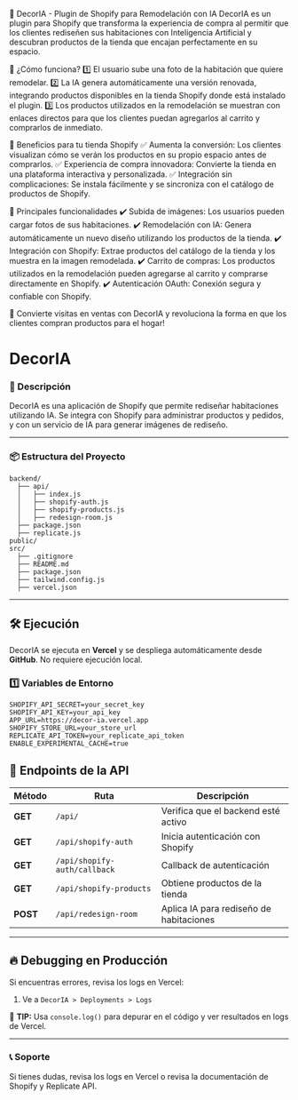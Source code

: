 🏡 DecorIA - Plugin de Shopify para Remodelación con IA
DecorIA es un plugin para Shopify que transforma la experiencia de compra al permitir que los clientes rediseñen sus habitaciones con Inteligencia Artificial y descubran productos de la tienda que encajan perfectamente en su espacio.

🔹 ¿Cómo funciona?
1️⃣ El usuario sube una foto de la habitación que quiere remodelar.
2️⃣ La IA genera automáticamente una versión renovada, integrando productos disponibles en la tienda Shopify donde está instalado el plugin.
3️⃣ Los productos utilizados en la remodelación se muestran con enlaces directos para que los clientes puedan agregarlos al carrito y comprarlos de inmediato.

🎯 Beneficios para tu tienda Shopify
✅ Aumenta la conversión: Los clientes visualizan cómo se verán los productos en su propio espacio antes de comprarlos.
✅ Experiencia de compra innovadora: Convierte la tienda en una plataforma interactiva y personalizada.
✅ Integración sin complicaciones: Se instala fácilmente y se sincroniza con el catálogo de productos de Shopify.

🚀 Principales funcionalidades
✔️ Subida de imágenes: Los usuarios pueden cargar fotos de sus habitaciones.
✔️ Remodelación con IA: Genera automáticamente un nuevo diseño utilizando los productos de la tienda.
✔️ Integración con Shopify: Extrae productos del catálogo de la tienda y los muestra en la imagen remodelada.
✔️ Carrito de compras: Los productos utilizados en la remodelación pueden agregarse al carrito y comprarse directamente en Shopify.
✔️ Autenticación OAuth: Conexión segura y confiable con Shopify.

🚀 Convierte visitas en ventas con DecorIA y revoluciona la forma en que los clientes compran productos para el hogar!

# DecorIA

### 📌 Descripción
DecorIA es una aplicación de Shopify que permite rediseñar habitaciones utilizando IA. Se integra con Shopify para administrar productos y pedidos, y con un servicio de IA para generar imágenes de rediseño.

---

### 📦 Estructura del Proyecto
```
backend/
  ├── api/
  │   ├── index.js
  │   ├── shopify-auth.js
  │   ├── shopify-products.js
  │   ├── redesign-room.js
  ├── package.json
  ├── replicate.js
public/
src/
  ├── .gitignore
  ├── README.md
  ├── package.json
  ├── tailwind.config.js
  ├── vercel.json
```

---

## 🛠 Ejecución
DecorIA se ejecuta en **Vercel** y se despliega automáticamente desde **GitHub**. No requiere ejecución local.

### 1️⃣ Variables de Entorno

```
SHOPIFY_API_SECRET=your_secret_key
SHOPIFY_API_KEY=your_api_key
APP_URL=https://decor-ia.vercel.app
SHOPIFY_STORE_URL=your_store_url
REPLICATE_API_TOKEN=your_replicate_api_token
ENABLE_EXPERIMENTAL_CACHE=true
```

## 📌 Endpoints de la API
| Método | Ruta | Descripción |
|--------|------|-------------|
| **GET** | `/api/` | Verifica que el backend esté activo |
| **GET** | `/api/shopify-auth` | Inicia autenticación con Shopify |
| **GET** | `/api/shopify-auth/callback` | Callback de autenticación |
| **GET** | `/api/shopify-products` | Obtiene productos de la tienda |
| **POST** | `/api/redesign-room` | Aplica IA para rediseño de habitaciones |

---

## 🔥 Debugging en Producción
Si encuentras errores, revisa los logs en Vercel:
1. Ve a `DecorIA > Deployments > Logs`

📌 **TIP:** Usa `console.log()` para depurar en el código y ver resultados en logs de Vercel.

---

### 📞 Soporte
Si tienes dudas, revisa los logs en Vercel o revisa la documentación de Shopify y Replicate API.
